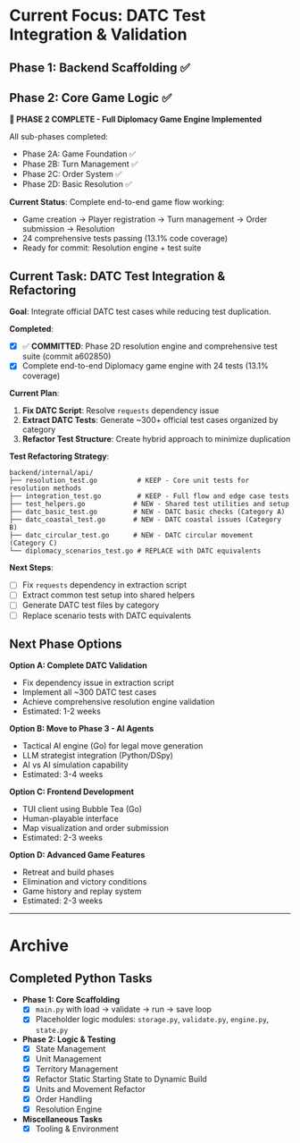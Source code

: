 # Current Focus: DATC Test Integration & Validation

## Phase 1: Backend Scaffolding ✅
## Phase 2: Core Game Logic ✅

**🎉 PHASE 2 COMPLETE - Full Diplomacy Game Engine Implemented**

All sub-phases completed:
- Phase 2A: Game Foundation ✅
- Phase 2B: Turn Management ✅  
- Phase 2C: Order System ✅
- Phase 2D: Basic Resolution ✅

**Current Status**: Complete end-to-end game flow working:
- Game creation → Player registration → Turn management → Order submission → Resolution
- 24 comprehensive tests passing (13.1% code coverage)
- Ready for commit: Resolution engine + test suite

## Current Task: DATC Test Integration & Refactoring

**Goal**: Integrate official DATC test cases while reducing test duplication.

**Completed**:
- [x] ✅ **COMMITTED**: Phase 2D resolution engine and comprehensive test suite (commit a602850)
- [x] Complete end-to-end Diplomacy game engine with 24 tests (13.1% coverage)

**Current Plan**:
1. **Fix DATC Script**: Resolve `requests` dependency issue
2. **Extract DATC Tests**: Generate ~300+ official test cases organized by category
3. **Refactor Test Structure**: Create hybrid approach to minimize duplication

**Test Refactoring Strategy**:
```
backend/internal/api/
├── resolution_test.go          # KEEP - Core unit tests for resolution methods
├── integration_test.go         # KEEP - Full flow and edge case tests  
├── test_helpers.go            # NEW - Shared test utilities and setup
├── datc_basic_test.go         # NEW - DATC basic checks (Category A)
├── datc_coastal_test.go       # NEW - DATC coastal issues (Category B)
├── datc_circular_test.go      # NEW - DATC circular movement (Category C)
└── diplomacy_scenarios_test.go # REPLACE with DATC equivalents
```

**Next Steps**:
- [ ] Fix `requests` dependency in extraction script
- [ ] Extract common test setup into shared helpers
- [ ] Generate DATC test files by category
- [ ] Replace scenario tests with DATC equivalents

## Next Phase Options

**Option A: Complete DATC Validation**
- Fix dependency issue in extraction script
- Implement all ~300 DATC test cases
- Achieve comprehensive resolution engine validation
- Estimated: 1-2 weeks

**Option B: Move to Phase 3 - AI Agents**
- Tactical AI engine (Go) for legal move generation
- LLM strategist integration (Python/DSpy)
- AI vs AI simulation capability
- Estimated: 3-4 weeks

**Option C: Frontend Development**
- TUI client using Bubble Tea (Go)
- Human-playable interface
- Map visualization and order submission
- Estimated: 2-3 weeks

**Option D: Advanced Game Features**
- Retreat and build phases
- Elimination and victory conditions
- Game history and replay system
- Estimated: 2-3 weeks

---

# Archive

## Completed Python Tasks

- **Phase 1: Core Scaffolding**
  - [x] `main.py` with load → validate → run → save loop
  - [x] Placeholder logic modules: `storage.py`, `validate.py`, `engine.py`, `state.py`
- **Phase 2: Logic & Testing**
  - [x] State Management
  - [x] Unit Management
  - [x] Territory Management
  - [x] Refactor Static Starting State to Dynamic Build
  - [x] Units and Movement Refactor
  - [x] Order Handling
  - [x] Resolution Engine
- **Miscellaneous Tasks**
  - [x] Tooling & Environment
